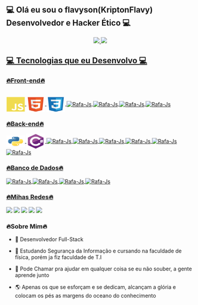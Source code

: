 <h2>💻 Olá eu sou o flavyson(KriptonFlavy) Desenvolvedor e Hacker Ético 💻 </h2>

<div align="center">
  <a href="https://github.com/flavyss">
  <img height="180em" src="https://github-readme-stats.vercel.app/api?username=flavyss&show_icons=true&theme=dark&include_all_commits=true&count_private=true"/>
  <img height="180em" src="https://github-readme-stats.vercel.app/api/top-langs/?username=flavyss&layout=compact&langs_count=7&theme=dark"/>
</div>
  
 <h2>💻 Tecnologias que eu Desenvolvo 💻</h2>
  
  <h3>🔥Front-end🔥</h3>
 <div style="display: inline_block"><br>
  <img align="center" alt="Rafa-Js" height="40" width="50" src="https://raw.githubusercontent.com/devicons/devicon/master/icons/javascript/javascript-plain.svg">   
  <img align="center" alt="Rafa-HTML" height="40" width="50" src="https://raw.githubusercontent.com/devicons/devicon/master/icons/html5/html5-original.svg">
  <img align="center" alt="Rafa-CSS" height="40" width="50" src="https://raw.githubusercontent.com/devicons/devicon/master/icons/css3/css3-original.svg">
   
<img align="center" alt="Rafa-Js" height="40" width="50" src="https://cdn.jsdelivr.net/gh/devicons/devicon/icons/flutter/flutter-original.svg" />
<img align="center" alt="Rafa-Js" height="40" width="50" src="https://cdn.jsdelivr.net/gh/devicons/devicon/icons/jquery/jquery-plain-wordmark.svg" />
<img align="center" alt="Rafa-Js" height="40" width="50" src="https://cdn.jsdelivr.net/gh/devicons/devicon/icons/react/react-original.svg" />
<img align="center" alt="Rafa-Js" height="40" width="50" src="https://cdn.jsdelivr.net/gh/devicons/devicon/icons/electron/electron-original.svg" />
   
   <h3>🔥Back-end🔥</h3>
   
  <img align="center" alt="Rafa-Python" height="30" width="50" src="https://raw.githubusercontent.com/devicons/devicon/master/icons/python/python-original.svg">
  <img align="center" alt="Rafa-Csharp" height="40" width="50" src="https://raw.githubusercontent.com/devicons/devicon/master/icons/csharp/csharp-original.svg">
 <img align="center" alt="Rafa-Js" height="40" width="50" src="https://cdn.jsdelivr.net/gh/devicons/devicon/icons/c/c-original.svg" /> 
  <img align="center" alt="Rafa-Js" height="40" width="50" src="https://cdn.jsdelivr.net/gh/devicons/devicon/icons/django/django-plain.svg" />
  <img align="center" alt="Rafa-Js" height="40" width="50" src="https://cdn.jsdelivr.net/gh/devicons/devicon/icons/java/java-original.svg" />
  <img align="center" alt="Rafa-Js" height="40" width="50" src="https://cdn.jsdelivr.net/gh/devicons/devicon/icons/nodejs/nodejs-original-wordmark.svg" />
  <img align="center" alt="Rafa-Js" height="40" width="50" src="https://cdn.jsdelivr.net/gh/devicons/devicon/icons/php/php-original.svg" />
   
<img align="center" alt="Rafa-Js" height="40" width="50" src="https://cdn.jsdelivr.net/gh/devicons/devicon/icons/mongodb/mongodb-original-wordmark.svg" />
   
   <h3>🔥Banco de Dados🔥</h3>
   
  <img align="center" alt="Rafa-Js" height="40" width="50"  src="https://cdn.jsdelivr.net/gh/devicons/devicon/icons/sqlite/sqlite-original-wordmark.svg" />
  <img align="center" alt="Rafa-Js" height="40" width="50"  src="https://cdn.jsdelivr.net/gh/devicons/devicon/icons/firebase/firebase-plain-wordmark.svg" />
  <img align="center" alt="Rafa-Js" height="40" width="50" src="https://cdn.jsdelivr.net/gh/devicons/devicon/icons/mysql/mysql-original-wordmark.svg" />
  <img align="center" alt="Rafa-Js" height="40" width="50" src="https://cdn.jsdelivr.net/gh/devicons/devicon/icons/android/android-original-wordmark.svg" />
</div>

 <h3>🔥Mihas Redes🔥</h3>
  
<div> 
  <a href="https://www.youtube.com/channel/UCX_oIUoBfVJyPhkWerIQVXw" target="_blank"><img src="https://img.shields.io/badge/YouTube-FF0000?style=for-the-badge&logo=youtube&logoColor=white" target="_blank"></a>
  <a href="https://www.instagram.com/kriptonflavy/" target="_blank"><img src="https://img.shields.io/badge/-Instagram-%23E4405F?style=for-the-badge&logo=instagram&logoColor=white" target="_blank"></a>
 <a href="https://discord.gg/2w5EWnks2R" target="_blank"><img src="https://img.shields.io/badge/Discord-7289DA?style=for-the-badge&logo=discord&logoColor=white" target="_blank"></a> 
  <a href = "mailto:darkLigth3.14Sh@protonmail.com"><img src="https://img.shields.io/badge/ProtonMail-8B89CC?style=for-the-badge&logo=protonmail&logoColor=white" target="_blank"></a>
  <a href="https://www.linkedin.com/in/flavyson-felipe-447581237/" target="_blank"><img src="https://img.shields.io/badge/-LinkedIn-%230077B5?style=for-the-badge&logo=linkedin&logoColor=white" target="_blank"></a> 
  
</div>


 <h3>🔥Sobre Mim🔥</h3>
  
- 🔭 Desenvolvedor Full-Stack

- 🌱 Estudando Segurança da Informação e cursando na faculdade de física, porém ja fiz faculdade de T.I

- 💬 Pode Chamar pra ajudar em qualquer coisa se eu não souber, a gente aprende junto

- 🌎 Apenas os que se esforçam e se dedicam, alcançam a glória e colocam os pés as margens do oceano do conhecimento
  
